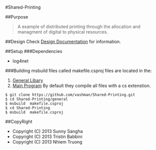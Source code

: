#Shared-Printing

##Purpose
>A example of distributed printing through the allocation and managment of digital to physical resources.

##Design
Check [Design Documentation](Documentation/desgin/) for information.

##Setup
###Dependencies
* log4net

###Building
msbuild files called makefile.csproj files are located in the:
1. [General Libary](general/makefile.csproj)
2. [Main Program](makefile.csprog)
By default they compile all files with a cs extenstion.
~~~~~~~~~~~~~~~~~~~~~~~~~
$ git clone https://github.com/vashman/Shared-Printing.git
$ cd Shared-Printing/general
$ msbuild  makefile.csproj
$ cd Shared-Printing
$ msbuild  makefile.csproj
~~~~~~~~~~~~~~~~~~~~~~~~~

##CopyRight
* Copyright (C) 2013 Sunny Sangha
* Copyright (C) 2013 Tristin Babbini
* Copyright (C) 2013 Nhiem Truong
